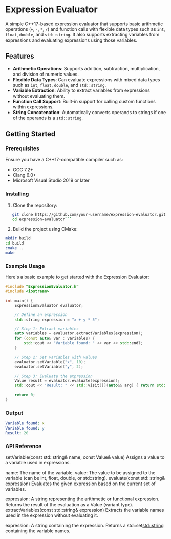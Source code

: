 # Expression Evaluator

A simple C++17-based expression evaluator that supports basic arithmetic operations (`+`, `-`, `*`, `/`) and function calls with flexible data types such as `int`, `float`, `double`, and `std::string`. It also supports extracting variables from expressions and evaluating expressions using those variables.

## Features

- **Arithmetic Operations**: Supports addition, subtraction, multiplication, and division of numeric values.
- **Flexible Data Types**: Can evaluate expressions with mixed data types such as `int`, `float`, `double`, and `std::string`.
- **Variable Extraction**: Ability to extract variables from expressions without evaluating them.
- **Function Call Support**: Built-in support for calling custom functions within expressions.
- **String Concatenation**: Automatically converts operands to strings if one of the operands is a `std::string`.

## Getting Started

### Prerequisites

Ensure you have a C++17-compatible compiler such as:

- GCC 7.2+
- Clang 6.0+
- Microsoft Visual Studio 2019 or later

### Installing

1. Clone the repository:

```bash
   git clone https://github.com/your-username/expression-evaluator.git
   cd expression-evaluator```
```

2. Build the project using CMake:

```bash
mkdir build
cd build
cmake ..
make
```

### Example Usage

Here's a basic example to get started with the Expression Evaluator:

```cpp
#include "ExpressionEvaluator.h"
#include <iostream>

int main() {
    ExpressionEvaluator evaluator;

    // Define an expression
    std::string expression = "x + y * 5";

    // Step 1: Extract variables
    auto variables = evaluator.extractVariables(expression);
    for (const auto& var : variables) {
        std::cout << "Variable found: " << var << std::endl;
    }

    // Step 2: Set variables with values
    evaluator.setVariable("x", 10);
    evaluator.setVariable("y", 2);

    // Step 3: Evaluate the expression
    Value result = evaluator.evaluate(expression);
    std::cout << "Result: " << std::visit([](auto&& arg) { return std::to_string(arg); }, result) << std::endl;

    return 0;
}
```

### Output

```yaml
Variable found: x
Variable found: y
Result: 20
```

### API Reference

setVariable(const std::string& name, const Value& value)
Assigns a value to a variable used in expressions.

name: The name of the variable.
value: The value to be assigned to the variable (can be int, float, double, or std::string).
evaluate(const std::string& expression)
Evaluates the given expression based on the current set of variables.

expression: A string representing the arithmetic or functional expression.
Returns the result of the evaluation as a Value (variant type).
extractVariables(const std::string& expression)
Extracts the variable names used in the expression without evaluating it.

expression: A string containing the expression.
Returns a std::set<std::string> containing the variable names.